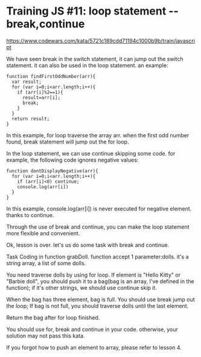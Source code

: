 # Training JS #11: loop statement --break,continue

<https://www.codewars.com/kata/5721c189cdd71194c1000b9b/train/javascript>

We have seen break in the switch statement, it can jump out the switch statement. it can also be used in the loop statement. an example:

```
function findFirstOddNumber(arr){
  var result;
  for (var i=0;i<arr.length;i++){
    if (arr[i]%2==1){
      result=arr[i];
      break;
    }
  }
  return result;
}
```

In this example, for loop traverse the array arr. when the first odd number found, break statement will jump out the for loop.

In the loop statement, we can use continue skipping some code. for example, the following code ignores negative values:

```
function dontDisplayNegative(arr){
  for (var i=0;i<arr.length;i++){
    if (arr[i]<0) continue;   
    console.log(arr[i])
  }
}
```

In this example, console.log(arr[i]) is never executed for negative element. thanks to continue.

Through the use of break and continue, you can make the loop statement more flexible and convenient.

Ok, lesson is over. let's us do some task with break and continue.

Task
Coding in function grabDoll. function accept 1 parameter:dolls. it's a string array, a list of some dolls.

You need traverse dolls by using for loop. If element is "Hello Kitty" or "Barbie doll", you should push it to a bag(bag is an array, I've defined in the function); if it's other strings, we should use continue skip it.

When the bag has three element, bag is full. You should use break jump out the loop; If bag is not full, you should traverse dolls until the last element.

Return the bag after for loop finished.

You should use for, break and continue in your code. otherwise, your solution may not pass this kata.

If you forgot how to push an element to array, please refer to lesson 4.